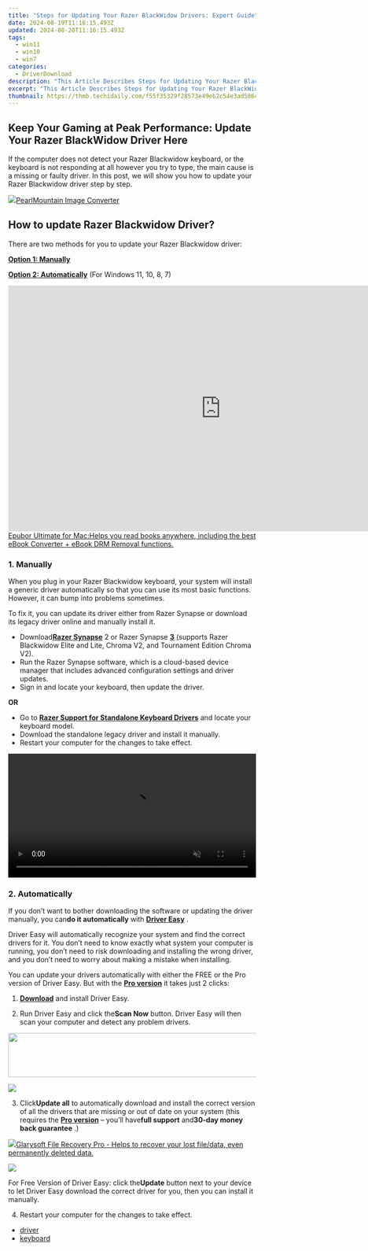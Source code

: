 ```yaml
---
title: "Steps for Updating Your Razer BlackWidow Drivers: Expert Guide"
date: 2024-08-19T11:16:15.493Z
updated: 2024-08-20T11:16:15.493Z
tags:
  - win11
  - win10
  - win7
categories:
  - DriverDownload
description: "This Article Describes Steps for Updating Your Razer BlackWidow Drivers: Expert Guide"
excerpt: "This Article Describes Steps for Updating Your Razer BlackWidow Drivers: Expert Guide"
thumbnail: https://thmb.techidaily.com/f55f35329f28573e49eb2c54e3ad586424ba4a61048c3f39de5943b637615a77.jpg
---
```


## Keep Your Gaming at Peak Performance: Update Your Razer BlackWidow Driver Here

If the computer does not detect your Razer Blackwidow keyboard, or the keyboard is not responding at all however you try to type, the main cause is a missing or faulty driver. In this post, we will show you how to update your Razer Blackwidow driver step by step.

<!-- affiliate ads begin -->
<a href="https://secure.2checkout.com/order/checkout.php?PRODS=4550420&QTY=1&AFFILIATE=108875&CART=1"><img src="https://www.pearlmountainsoft.com/n_img/product/pic/f_02.jpg" border="0">PearlMountain Image Converter</a>
<!-- affiliate ads end -->
## How to update Razer Blackwidow Driver?

There are two methods for you to update your Razer Blackwidow driver:

**[Option 1: Manually](https://tools.techidaily.com/drivereasy/download/)**

**[Option 2: Automatically](https://tools.techidaily.com/drivereasy/download/)**  (For Windows 11, 10, 8, 7)

<!-- affiliate ads begin -->
<a href="https://secure.2checkout.com/order/checkout.php?PRODS=4599952&QTY=1&AFFILIATE=108875&CART=1"><iframe width="864" height="500" src="https://www.youtube.com/embed/jVnfr5HudQw" title="The Latest and Easiest Solution to Remove Kindle DRM on Windows (without Degrading)" frameborder="0" allow="accelerometer; autoplay; clipboard-write; encrypted-media; gyroscope; picture-in-picture; web-share" referrerpolicy="strict-origin-when-cross-origin" allowfullscreen></iframe>Epubor Ultimate for Mac:Helps you read books anywhere, including the best eBook Converter + eBook DRM Removal functions.</a>
<!-- affiliate ads end -->
### 1\. Manually

 When you plug in your Razer Blackwidow keyboard, your system will install a generic driver automatically so that you can use its most basic functions. However, it can bump into problems sometimes.

 To fix it, you can update its driver either from Razer Synapse or download its legacy driver online and manually install it.

* Download[**Razer Synapse**](https://www.razer.com/synapse-2) 2 or Razer Synapse **[3](https://www.razer.com/synapse-3)**  (supports Razer Blackwidow Elite and Lite, Chroma V2, and Tournament Edition Chroma V2).
* Run the Razer Synapse software, which is a cloud-based device manager that includes advanced configuration settings and driver updates.
* Sign in and locate your keyboard, then update the driver.

**OR**

* Go to **[Razer Support for Standalone Keyboard Drivers](http://drivers.razersupport.com//index.php?%5Fm=downloads&%5Fa=view&parentcategoryid=77&pcid=0&nav=0)**  and locate your keyboard model.
* Download the standalone legacy driver and install it manually.
* Restart your computer for the changes to take effect.

<!-- affiliate ads begin -->
<a href="https://secure.2checkout.com/order/checkout.php?PRODS=36506229&QTY=1&AFFILIATE=108875&CART=1"><video width="100%" height="" class="rounded-t-md shadow-lg relative z-20" controls="" autoplay="" loop="" muted="" playsinline="" webkit-playinginline="">
<source type="video/mp4" src="https://aidaform.com/images/videos/aidaform-welcome-site.mp4"><source type="video/webm" src="https://aidaform.com/images/videos/aidaform-welcome-site.webm"></video></a>
<!-- affiliate ads end -->
### 2\. Automatically

 If you don’t want to bother downloading the software or updating the driver manually, you can**do it automatically** with **[Driver Easy](https://tools.techidaily.com/drivereasy/download/)**  .

 Driver Easy will automatically recognize your system and find the correct drivers for it. You don’t need to know exactly what system your computer is running, you don’t need to risk downloading and installing the wrong driver, and you don’t need to worry about making a mistake when installing.

 You can update your drivers automatically with either the FREE or the Pro version of Driver Easy. But with the **[Pro version](https://tools.techidaily.com/drivereasy/download/)**  it takes just 2 clicks:

 1) **[Download](https://tools.techidaily.com/drivereasy/download/)**  and install Driver Easy.

 2) Run Driver Easy and click the**Scan Now** button. Driver Easy will then scan your computer and detect any problem drivers.

<!-- affiliate ads begin -->
<a href="https://aligracehair.sjv.io/c/5597632/2087267/19272" target="_top" id="2087267"><img src="//a.impactradius-go.com/display-ad/19272-2087267" border="0" alt="" width="728" height="90"/></a><img height="0" width="0" src="https://imp.pxf.io/i/5597632/2087267/19272" style="position:absolute;visibility:hidden;" border="0" />
<!-- affiliate ads end -->
![](https://images.drivereasy.com/wp-content/uploads/2020/02/scan-now-2.png)

 3) Click**Update all** to automatically download and install the correct version of all the drivers that are missing or out of date on your system (this requires the **[Pro version](https://tools.techidaily.com/drivereasy/download/)**  – you’ll have**full support** and**30-day money back guarantee** .)

<!-- affiliate ads begin -->
<a href="https://order.glarysoft.com/order/checkout.php?PRODS=35408920&QTY=1&AFFILIATE=108875&CART=1"><img src="https://secure.avangate.com/images/merchant/6734fa703f6633ab896eecbdfad8953a/products/FR-200-1.png" border="0">Glarysoft File Recovery Pro - Helps to recover your lost file/data, even permanently deleted data. </a>
<!-- affiliate ads end -->
![](https://images.drivereasy.com/wp-content/uploads/2020/02/update-all-your-drivers-2-3.jpg)

 For Free Version of Driver Easy: click the**Update** button next to your device to let Driver Easy download the correct driver for you, then you can install it manually.

4) Restart your computer for the changes to take effect.

* [driver](https://tools.techidaily.com/drivereasy/download/)
* [keyboard](https://tools.techidaily.com/drivereasy/download/)

<ins class="adsbygoogle"
     style="display:block"
     data-ad-format="autorelaxed"
     data-ad-client="ca-pub-7571918770474297"
     data-ad-slot="1223367746"></ins>



<ins class="adsbygoogle"
     style="display:block"
     data-ad-client="ca-pub-7571918770474297"
     data-ad-slot="8358498916"
     data-ad-format="auto"
     data-full-width-responsive="true"></ins>


